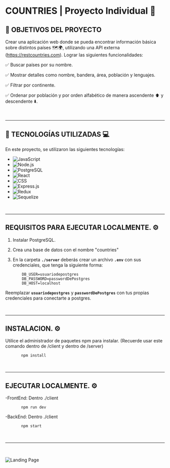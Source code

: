 # **COUNTRIES** | Proyecto Individual 🚀

## **📌 OBJETIVOS DEL PROYECTO**

Crear una aplicación web donde se pueda encontrar información básica sobre distintos países 🗺️🌍, utilizando una API externa (https://restcountries.com). Lograr las siguientes funcionalidades:

✅ Buscar países por su nombre.

✅ Mostrar detalles como nombre, bandera, área, población y lenguajes.

✅ Filtrar por continente.

✅ Ordenar por población y por orden alfabético de manera ascendente ⬆️ y descendente ⬇️.

<br />

---

## **📌 TECNOLOGÍAS UTILIZADAS 💻**

En este proyecto, se utilizaron las siguientes tecnologías:

- ![JavaScript](https://img.shields.io/badge/JavaScript-%23F7DF1E.svg?&style=for-the-badge&logo=javascript&logoColor=black)
- ![Node.js](https://img.shields.io/badge/Node.js-%2343853D.svg?&style=for-the-badge&logo=node.js&logoColor=white)
- ![PostgreSQL](https://img.shields.io/badge/PostgreSQL-%23336791.svg?&style=for-the-badge&logo=postgresql&logoColor=white)
- ![React](https://img.shields.io/badge/React-%2320232A.svg?&style=for-the-badge&logo=react&logoColor=61DAFB)
- ![CSS](https://img.shields.io/badge/CSS-%231572B6.svg?&style=for-the-badge&logo=css3&logoColor=white)
- ![Express.js](https://img.shields.io/badge/Express.js-%23404D59.svg?&style=for-the-badge&logo=express&logoColor=white)
- ![Redux](https://img.shields.io/badge/Redux-%23764ABC.svg?&style=for-the-badge&logo=redux&logoColor=white)
- ![Sequelize](https://img.shields.io/badge/Sequelize-%2353A4B0.svg?&style=for-the-badge&logo=sequelize&logoColor=white)

<br />

---

## **REQUISITOS PARA EJECUTAR LOCALMENTE. ⚙️**

1. Instalar PostgreSQL.
2. Crea una base de datos con el nombre "countries"
3. En la carpeta **`./server`** deberás crear un archivo **`.env`** con sus credenciales, que tenga la siguiente forma:

   ```env
       DB_USER=usuariodepostgres
       DB_PASSWORD=passwordDePostgres
       DB_HOST=localhost
   ```

Reemplazar **`usuariodepostgres`** y **`passwordDePostgres`** con tus propias credenciales para conectarte a postgres.

<br />

---

## **INSTALACION. ⚙️**

Utilice el administrador de paquetes npm para instalar. (Recuerde usar este comando dentro de /client y dentro de /server)

```blash
       npm install
   ```

<br />

---

## **EJECUTAR LOCALMENTE. ⚙️**

-FrontEnd: Dentro ./client

```blash
       npm run dev
   ```
-BackEnd: Dentro ./client

```blash
       npm start
   ```

<br />

---

<br />

![Landing Page](https://imgur.com/a/EOOYzbY)

